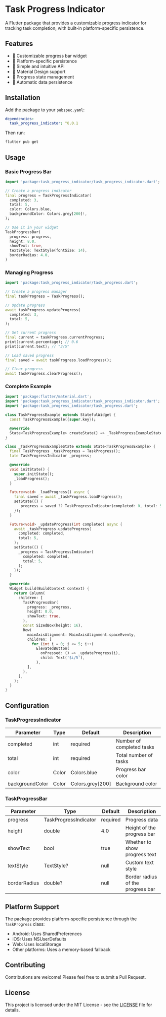 # Task Progress Indicator

A Flutter package that provides a customizable progress indicator for tracking task completion, with built-in platform-specific persistence.

## Features

- 🎨 Customizable progress bar widget
- 📱 Platform-specific persistence
- 🎯 Simple and intuitive API
- 🎨 Material Design support
- 🔄 Progress state management
- 💾 Automatic data persistence

## Installation

Add the package to your `pubspec.yaml`:

```yaml
dependencies:
  task_progress_indicator: ^0.0.1
```

Then run:
```bash
flutter pub get
```

## Usage

### Basic Progress Bar

```dart
import 'package:task_progress_indicator/task_progress_indicator.dart';

// Create a progress indicator
final progress = TaskProgressIndicator(
  completed: 3,
  total: 5,
  color: Colors.blue,
  backgroundColor: Colors.grey[200]!,
);

// Use it in your widget
TaskProgressBar(
  progress: progress,
  height: 8.0,
  showText: true,
  textStyle: TextStyle(fontSize: 14),
  borderRadius: 4.0,
)
```

### Managing Progress

```dart
import 'package:task_progress_indicator/task_progress.dart';

// Create a progress manager
final taskProgress = TaskProgress();

// Update progress
await taskProgress.updateProgress(
  completed: 3,
  total: 5,
);

// Get current progress
final current = taskProgress.currentProgress;
print(current.percentage); // 0.6
print(current.text); // "3/5"

// Load saved progress
final saved = await taskProgress.loadProgress();

// Clear progress
await taskProgress.clearProgress();
```

### Complete Example

```dart
import 'package:flutter/material.dart';
import 'package:task_progress_indicator/task_progress_indicator.dart';
import 'package:task_progress_indicator/task_progress.dart';

class TaskProgressExample extends StatefulWidget {
  const TaskProgressExample({super.key});

  @override
  State<TaskProgressExample> createState() => _TaskProgressExampleState();
}

class _TaskProgressExampleState extends State<TaskProgressExample> {
  final TaskProgress _taskProgress = TaskProgress();
  late TaskProgressIndicator _progress;

  @override
  void initState() {
    super.initState();
    _loadProgress();
  }

  Future<void> _loadProgress() async {
    final saved = await _taskProgress.loadProgress();
    setState(() {
      _progress = saved ?? TaskProgressIndicator(completed: 0, total: 5);
    });
  }

  Future<void> _updateProgress(int completed) async {
    await _taskProgress.updateProgress(
      completed: completed,
      total: 5,
    );
    setState(() {
      _progress = TaskProgressIndicator(
        completed: completed,
        total: 5,
      );
    });
  }

  @override
  Widget build(BuildContext context) {
    return Column(
      children: [
        TaskProgressBar(
          progress: _progress,
          height: 8.0,
          showText: true,
        ),
        const SizedBox(height: 16),
        Row(
          mainAxisAlignment: MainAxisAlignment.spaceEvenly,
          children: [
            for (int i = 0; i <= 5; i++)
              ElevatedButton(
                onPressed: () => _updateProgress(i),
                child: Text('$i/5'),
              ),
          ],
        ),
      ],
    );
  }
}
```

## Configuration

### TaskProgressIndicator

| Parameter | Type | Default | Description |
|-----------|------|---------|-------------|
| completed | int | required | Number of completed tasks |
| total | int | required | Total number of tasks |
| color | Color | Colors.blue | Progress bar color |
| backgroundColor | Color | Colors.grey[200] | Background color |

### TaskProgressBar

| Parameter | Type | Default | Description |
|-----------|------|---------|-------------|
| progress | TaskProgressIndicator | required | Progress data |
| height | double | 4.0 | Height of the progress bar |
| showText | bool | true | Whether to show progress text |
| textStyle | TextStyle? | null | Custom text style |
| borderRadius | double? | null | Border radius of the progress bar |

## Platform Support

The package provides platform-specific persistence through the `TaskProgress` class:

- Android: Uses SharedPreferences
- iOS: Uses NSUserDefaults
- Web: Uses localStorage
- Other platforms: Uses a memory-based fallback

## Contributing

Contributions are welcome! Please feel free to submit a Pull Request.

## License

This project is licensed under the MIT License - see the [LICENSE](LICENSE) file for details.
